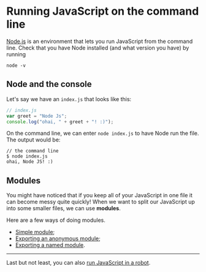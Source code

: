 # Running JavaScript on the command line

[Node.js](http://nodejs.org/) is an environment that lets you run JavaScript from the command line. Check that you have Node installed (and what version you have) by running

```
node -v
```

## Node and the console

Let's say we have an `index.js` that looks like this:

```JavaScript
// index.js
var greet = "Node Js";
console.log("ohai, " + greet + "! :)");
```

On the command line, we can enter `node index.js` to have Node run the file. The output would be:

```
// the command line
$ node index.js
ohai, Node JS! :)
```

## Modules

You might have noticed that if you keep all of your JavaScript in one file it can become messy quite quickly! When we want to split our JavaScript up into some smaller files, we can use **modules**.

Here are a few ways of doing modules.

* [Simple module](./1-simple-module);
* [Exporting an anonymous module](./2-export-anonymous-module);
* [Exporting a named module](./3-export-named-module).

---

Last but not least, you can also [run JavaScript in a robot](robots.md).
